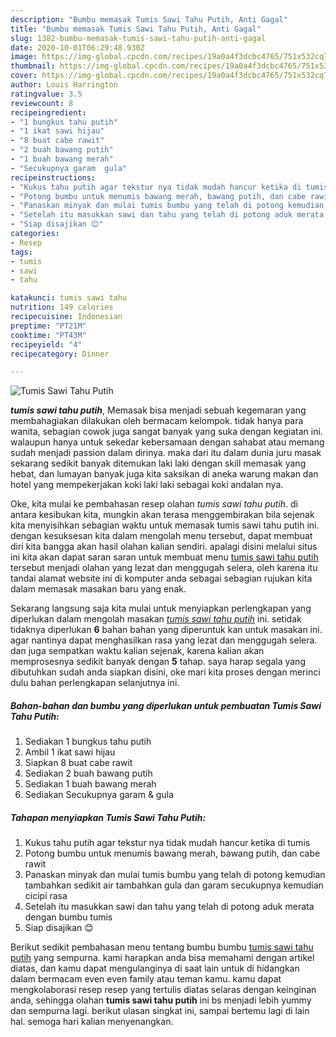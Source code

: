```yaml
---
description: "Bumbu memasak Tumis Sawi Tahu Putih, Anti Gagal"
title: "Bumbu memasak Tumis Sawi Tahu Putih, Anti Gagal"
slug: 1382-bumbu-memasak-tumis-sawi-tahu-putih-anti-gagal
date: 2020-10-01T06:29:48.930Z
image: https://img-global.cpcdn.com/recipes/19a0a4f3dcbc4765/751x532cq70/tumis-sawi-tahu-putih-foto-resep-utama.jpg
thumbnail: https://img-global.cpcdn.com/recipes/19a0a4f3dcbc4765/751x532cq70/tumis-sawi-tahu-putih-foto-resep-utama.jpg
cover: https://img-global.cpcdn.com/recipes/19a0a4f3dcbc4765/751x532cq70/tumis-sawi-tahu-putih-foto-resep-utama.jpg
author: Louis Harrington
ratingvalue: 3.5
reviewcount: 8
recipeingredient:
- "1 bungkus tahu putih"
- "1 ikat sawi hijau"
- "8 buat cabe rawit"
- "2 buah bawang putih"
- "1 buah bawang merah"
- "Secukupnya garam  gula"
recipeinstructions:
- "Kukus tahu putih agar tekstur nya tidak mudah hancur ketika di tumis"
- "Potong bumbu untuk menumis bawang merah, bawang putih, dan cabe rawit"
- "Panaskan minyak dan mulai tumis bumbu yang telah di potong kemudian tambahkan sedikit air tambahkan gula dan garam secukupnya kemudian cicipi rasa"
- "Setelah itu masukkan sawi dan tahu yang telah di potong aduk merata dengan bumbu tumis"
- "Siap disajikan 😊"
categories:
- Resep
tags:
- tumis
- sawi
- tahu

katakunci: tumis sawi tahu 
nutrition: 149 calories
recipecuisine: Indonesian
preptime: "PT21M"
cooktime: "PT43M"
recipeyield: "4"
recipecategory: Dinner

---
```



![Tumis Sawi Tahu Putih](https://img-global.cpcdn.com/recipes/19a0a4f3dcbc4765/751x532cq70/tumis-sawi-tahu-putih-foto-resep-utama.jpg)

<b><i>tumis sawi tahu putih</i></b>, Memasak bisa menjadi sebuah kegemaran yang membahagiakan dilakukan oleh bermacam kelompok. tidak hanya para wanita, sebagian cowok juga sangat banyak yang suka dengan kegiatan ini. walaupun hanya untuk sekedar kebersamaan dengan sahabat atau memang sudah menjadi passion dalam dirinya. maka dari itu dalam dunia juru masak sekarang sedikit banyak ditemukan laki laki dengan skill memasak yang hebat, dan lumayan banyak juga kita saksikan di aneka warung makan dan hotel yang mempekerjakan koki laki laki sebagai koki andalan nya.



Oke, kita mulai ke pembahasan resep olahan <i>tumis sawi tahu putih</i>. di antara kesibukan kita, mungkin akan terasa menggembirakan bila sejenak kita menyisihkan sebagian waktu untuk memasak tumis sawi tahu putih ini. dengan kesuksesan kita dalam mengolah menu tersebut, dapat membuat diri kita bangga akan hasil olahan kalian sendiri. apalagi disini melalui situs ini kita akan dapat saran saran untuk membuat menu <u>tumis sawi tahu putih</u> tersebut menjadi olahan yang lezat dan menggugah selera, oleh karena itu tandai alamat website ini di komputer anda sebagai sebagian rujukan kita dalam memasak masakan baru yang enak.


Sekarang langsung saja kita mulai untuk menyiapkan perlengkapan yang diperlukan dalam mengolah masakan <u><i>tumis sawi tahu putih</i></u> ini. setidak tidaknya diperlukan <b>6</b> bahan bahan yang diperuntuk kan untuk masakan ini. agar nantinya dapat menghasilkan rasa yang lezat dan menggugah selera. dan juga sempatkan waktu kalian sejenak, karena kalian akan memprosesnya sedikit banyak dengan <b>5</b> tahap. saya harap segala yang dibutuhkan sudah anda siapkan disini, oke mari kita proses dengan merinci dulu bahan perlengkapan selanjutnya ini.

<!--inarticleads1-->

##### Bahan-bahan dan bumbu yang diperlukan untuk pembuatan Tumis Sawi Tahu Putih:

1. Sediakan 1 bungkus tahu putih
1. Ambil 1 ikat sawi hijau
1. Siapkan 8 buat cabe rawit
1. Sediakan 2 buah bawang putih
1. Sediakan 1 buah bawang merah
1. Sediakan Secukupnya garam &amp; gula




<!--inarticleads2-->

##### Tahapan menyiapkan Tumis Sawi Tahu Putih:

1. Kukus tahu putih agar tekstur nya tidak mudah hancur ketika di tumis
1. Potong bumbu untuk menumis bawang merah, bawang putih, dan cabe rawit
1. Panaskan minyak dan mulai tumis bumbu yang telah di potong kemudian tambahkan sedikit air tambahkan gula dan garam secukupnya kemudian cicipi rasa
1. Setelah itu masukkan sawi dan tahu yang telah di potong aduk merata dengan bumbu tumis
1. Siap disajikan 😊




Berikut sedikit pembahasan menu tentang bumbu bumbu <u>tumis sawi tahu putih</u> yang sempurna. kami harapkan anda bisa memahami dengan artikel diatas, dan kamu dapat mengulanginya di saat lain untuk di hidangkan dalam bermacam even even family atau teman kamu. kamu dapat mengkolaborasi resep resep yang tertulis diatas selaras dengan keinginan anda, sehingga olahan <b>tumis sawi tahu putih</b> ini bs menjadi lebih yummy dan sempurna lagi. berikut ulasan singkat ini, sampai bertemu lagi di lain hal. semoga hari kalian menyenangkan.
